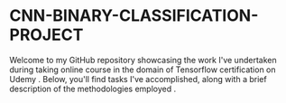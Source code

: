 # CNN-BINARY-CLASSIFICATION-PROJECT
Welcome to my GitHub repository showcasing the work I've undertaken during taking online course in the domain of  Tensorflow certification on Udemy . Below, you'll find  tasks I've accomplished, along with a brief description of the methodologies employed .
